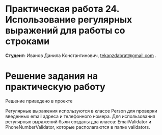 # Практическая работа 24. Использование регулярных выражений для работы со строками
**Студент:** Иванов Данила Константинович, tekapzdabrat@gmail.com .
# Решение задания на практическую работу
Решение приведено в проекте 

Регулярные выражения используются в классе Person для проверки введенных email адреса и телефонного номера. Для использования регулярных выражений были созданы два класса: EmailValidator и PhoneNumberValidator, которые располагаются в папке validators.


